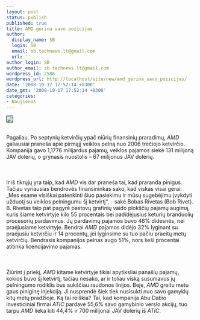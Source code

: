 ```yaml
---
layout: post
status: publish
published: true
title: AMD gerina savo pozicijas
author:
  display_name: SB
  login: SB
  email: sb.technews.lt@gmail.com
  url: ''
author_login: SB
author_email: sb.technews.lt@gmail.com
wordpress_id: 2586
wordpress_url: http://localhost/site/new/amd_gerina_savo_pozicijas/
date: '2008-10-17 17:52:14 +0300'
date_gmt: '2008-10-17 17:52:14 +0300'
categories:
- Naujienos
---
```

<div class="imgright"><img src="http://tbn0.google.com/images?q=tbn:UVs-ndgTQrf0cM:http://cache.daylife.com/imageserve/05SU2Oj7bpdHC/610x.jpg" border="1"></div>
<p><br>Pagaliau. Po septynių ketvirčių ypač niūrių finansinių praradimų, <i>AMD</i> galiausiai praneša apie pirmąjį veiklos pelną nuo 2006 trečiojo ketvirčio. Kompanija gavo 1,1776 milijardus pajamų, veiklos pajamos siekė 131 milijoną JAV dolerių, o grynasis nuostolis – 67 milijonus JAV dolerių.<br />
<br><br />
<br>Ir iš tikrųjų yra taip, kad <i>AMD</i> vis dar praneša tai, kad praranda pinigus. Tačiau vyriausias bendrovės finansininkas sako, kad viskas visai gerai: „Mes esame visiškai patenkinti šiuo pasiekimu ir mūsų sugebėjimu įvykdyti užduotį su veiklos pelningumu šį ketvirtį“, - sakė Bobas Rivetas (Bob Rivet). B. Rivetas taip pat pagyrė pastovų grafinių vaido plokščių pajamų augimą, kuris šiame ketvirtyje kilo 55 procentais bei padidėjusius keturių branduolių procesorių pardavimus. Jų pardavimų pajamos buvo 46% didesnės, nei praėjusiame ketvirtyje. Bendrai <i>AMD</i> pajamos didėjo 32% lyginant su praėjusiu ketvirčiu ir 14 procentų, jei lyginsime su tuo pačiu praeitų metų ketvirčių. Bendrasis kompanijos pelnas augo 51%, nors šeši procentai atitinka licencijavimo pajamas.<br />
<br><br />
<br>Žiūrint į priekį, <i>AMD</i> kitame ketvirtyje tikisi apytiksliai panašių pajamų, kokios buvo šį ketvirtį, tačiau nesako, ar ir toliau viską susumavus jų pelningumo rodiklis bus aukščiau raudonos linijos. Beje, <i>AMD</i> greitu metu gaus piniginę injekciją. Ji nusprendė šiek tiek nusisukti nuo savo gamyklų kitų metų pradžioje. Ką tai reiškia? Tai, kad kompanija Abu Dabio investiciniai firmai <i>ATIC</i> pardavė 55,6% savo gamybinio verslo akcijų, tuo tarpu <i>AMD</i> lieka kiti 44,4% ir 700 milijonai JAV dolerių iš <i>ATIC</i>.<br />
<br><br />
<br><br />
<br></p>
